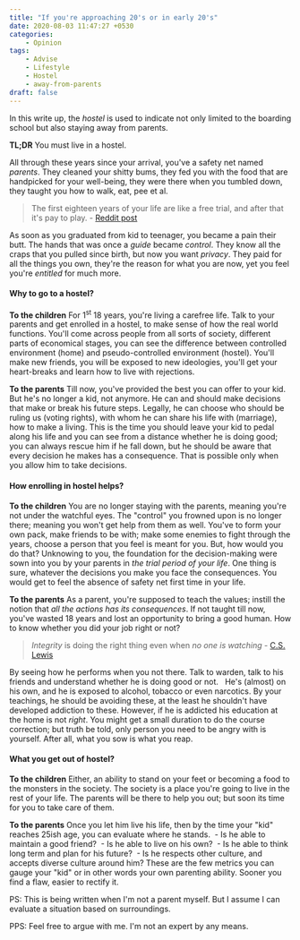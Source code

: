 ```yaml
---
title: "If you're approaching 20's or in early 20's"
date: 2020-08-03 11:47:27 +0530
categories:
    - Opinion
tags:
    - Advise
    - Lifestyle
    - Hostel
    - away-from-parents
draft: false
---
```

In this write up, the *hostel* is used to indicate not only limited to the boarding school but also staying away from parents.

**TL;DR** You must live in a hostel.

All through these years since your arrival, you've a safety net named *parents*. They cleaned your shitty bums, they fed you with the food that are handpicked for your well-being, they were there when you tumbled down, they taught you how to walk, eat, pee et al.
> The first eighteen years of your life are like a free trial, and after that it's pay to play. - [Reddit post](https://www.reddit.com/r/Showerthoughts/comments/3co6cx/the_first_eighteen_years_of_your_life_are_like_a/)

As soon as you graduated from kid to teenager, you became a pain their butt. The hands that was once a *guide* became *control*. They know all the craps that you pulled since birth, but now you want *privacy*. They paid for all the things you own, they're the reason for what you are now, yet you feel you're *entitled* for much more.

#### Why to go to a hostel?
**To the children**
For 1<sup>st</sup> 18 years, you're living a carefree life. Talk to your parents and get enrolled in a hostel, to make sense of how the real world functions. You'll come across people from all sorts of society, different parts of economical stages, you can see the difference between controlled environment (home) and pseudo-controlled environment (hostel).
You'll make new friends, you will be exposed to new ideologies, you'll get your heart-breaks and learn how to live with rejections.

**To the parents**
Till now, you've provided the best you can offer to your kid. But he's no longer a kid, not anymore. He can and should make decisions that make or break his future steps. Legally, he can choose who should be ruling us (voting rights), with whom he can share his life with (marriage), how to make a living.
This is the time you should leave your kid to pedal along his life and you can see from a distance whether he is doing good; you can always rescue him if he fall down, but he should be aware that every decision he makes has a consequence. That is possible only when you allow him to take decisions.

#### How enrolling in hostel helps?
**To the children**
You are no longer staying with the parents, meaning you're not under the watchful eyes. The "control" you frowned upon is no longer there; meaning you won't get help from them as well. You've to form your own pack, make friends to be with; make some enemies to fight through the years, choose a person that you feel is meant for you.
But, how would you do that? Unknowing to you, the foundation for the decision-making were sown into you by your parents in *the trial period of your life*.
One thing is sure, whatever the decisions you make you face the consequences. You would get to feel the absence of safety net first time in your life.

**To the parents**
As a parent, you're supposed to teach the values; instill the notion that *all the actions has its consequences*. If not taught till now, you've wasted 18 years and lost an opportunity to bring a good human.
How to know whether you did your job right or not?  
>*Integrity* is doing the right thing even when *no one is watching* - [C.S. Lewis](https://en.wikipedia.org/wiki/C._S._Lewis)

By seeing how he performs when you not there. Talk to warden, talk to his friends and understand whether he is doing good or not.  
He's (almost) on his own, and he is exposed to alcohol, tobacco or even narcotics. By your teachings, he should be avoiding these, at the least he shouldn't have developed addiction to these. However, if he is addicted his education at the home is not *right*. You might get a small duration to do the course correction; but truth be told, only person you need to be angry with is yourself. After all, what you sow is what you reap.

#### What you get out of hostel?
**To the children**
Either, an ability to stand on your feet or becoming a food to the monsters in the society. The society is a place you're going to live in the rest of your life. The parents will be there to help you out; but soon its time for you to take care of them.

**To the parents**
Once you let him live his life, then by the time your "kid" reaches 25ish age, you can evaluate where he stands.
 - Is he able to maintain a good friend?
 - Is he able to live on his own?
 - Is he able to think long term and plan for his future?
 - Is he respects other culture, and accepts diverse culture around him?
These are the few metrics you can gauge your "kid" or in other words your own parenting ability.
Sooner you find a flaw, easier to rectify it.


PS: This is being written when I'm not a parent myself. But I assume I can evaluate a situation based on surroundings.

PPS: Feel free to argue with me. I'm not an expert by any means.
